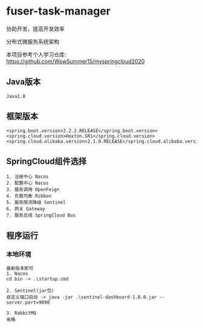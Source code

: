 # fuser-task-manager

协助开发，提高开发效率

分布式微服务系统架构

本项目参考个人学习仓库: https://github.com/WswSummer15/myspringcloud2020
## Java版本
```text
Java1.8
```

## 框架版本
```text
<spring.boot.version>2.2.2.RELEASE</spring.boot.version>
<spring.cloud.version>Hoxton.SR1</spring.cloud.version>
<spring.cloud.alibaba.version>2.1.0.RELEASE</spring.cloud.alibaba.version>
```

## SpringCloud组件选择
```text
1. 注册中心 Nacos
2. 配置中心 Nacos
3. 服务调用 OpenFeign
4. 负载均衡 Ribbon
5. 服务限流降级 Sentinel
6. 网关 Gateway
7. 服务总线 SpringCloud Bus
```

## 程序运行
### 本地环境
```text
最新版本即可
1. Nacos
cd bin -> .\startup.cmd

2. Sentinel(jar包)
自定义端口启动 -> java -jar .\sentinel-dashboard-1.8.0.jar --server.port=9090

3. RabbitMQ
省略
```